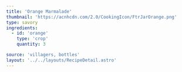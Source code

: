```yaml
---
title: 'Orange Marmalade'
thumbnail: 'https://acnhcdn.com/2.0/CookingIcon/FtrJarOrange.png'
type: savory
ingredients:
  - id: 'orange'
    type: 'crop'
    quantity: 3

source: 'villagers, bottles'
layout: '../../layouts/RecipeDetail.astro'
---
```

